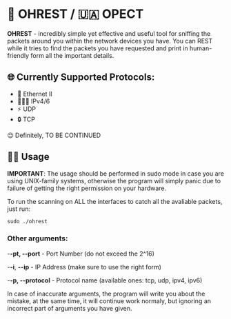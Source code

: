 # 🏴󠁧󠁢󠁥󠁮󠁧󠁿 OHREST / 🇺🇦 ОРЕСТ

**OHREST** - incredibly simple yet effective and useful tool for sniffing the packets around you within the network devices you have. 
You can REST while it tries to find the packets you have requested and print in human-friendly form all the important details.

## 🌐 Currently Supported Protocols:
- 🔌 Ethernet II
- 🧑🏻‍💻 IPv4/6
- ⚡ UDP
- 🔒 TCP

😌 Definitely, TO BE CONTINUED

## 🐱‍💻 Usage

**IMPORTANT**: The usage should be performed in sudo mode in case you are using UNIX-family systems, otherwise the program will
simply panic due to failure of getting the right permission on your hardware.

To run the scanning on ALL the interfaces to catch all the avaliable packets, just run:

```sudo ./ohrest```

### Other arguments:

-**-pt, --port** - Port Number (do not exceed the 2^16)

-**-i**, **--ip** - IP Address (make sure to use the right form)

-**-p, --protocol** - Protocol name (available ones: tcp, udp, ipv4, ipv6)

In case of inaccurate arguments, the program will write you about the mistake, at the same time, it will continue work normaly,
but ignoring an incorrect part of arguments you have given.
